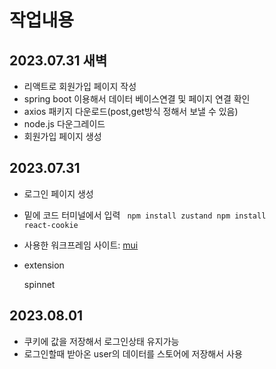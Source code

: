 # 작업내용
## 2023.07.31 새벽
- 리액트로 회원가입 페이지 작성
- spring boot 이용해서 데이터 베이스연결 및 페이지 연결 확인
- axios 패키지 다운로드(post,get방식 정해서 보낼 수 있음)
- node.js 다운그레이드
- 회원가입 페이지 생성
## 2023.07.31
- 로그인 페이지 생성
- 밑에 코드 터미널에서 입력
    <code>
        npm install zustand
        npm install react-cookie
    </code>
- 사용한 워크프레임
사이트: [mui](https://mui.com)
- extension

    spinnet

## 2023.08.01
- 쿠키에 값을 저장해서 로그인상태 유지가능
- 로그인할때 받아온 user의 데이터를 스토어에 저장해서 사용
